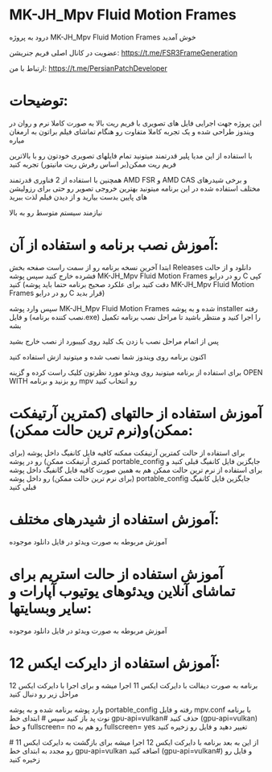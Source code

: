 # MK-JH_Mpv Fluid Motion Frames
درود
 به پروژه MK-JH_Mpv Fluid Motion Frames خوش آمدید

عضویت در کانال اصلی فریم جنریشن:
https://t.me/FSR3FrameGeneration

ارتباط با من:
https://t.me/PersianPatchDeveloper

توضیحات:
=

این پروژه جهت اجرایی فایل های تصویری با فریم ریت بالا به صورت کاملا نرم و روان در ویندوز طراحی شده و یک تجربه کاملا متفاوت رو هنگام تماشای فیلم براتون به ارمغان میاره

با استفاده از این مدیا پلیر قدرتمند میتونید تمام فایلهای تصویری خودتون رو با بالاترین فریم ریت ممکن(بر اساس رفرش ریت مانیتور) تجربه کنید

همچنین با استفاده از 2 فناوری قدرتمند AMD FSR و AMD CAS و برخی شیدرهای مختلف استفاده شده در این برنامه میتونید بهترین خروجی تصویر رو حتی برای رزولیشن های پایین بدست بیارید و از دیدن فیلم لذت ببرید

نیازمند سیستم متوسط رو به بالا

آموزش نصب برنامه و استفاده از آن:
=

ابتدا آخرین نسخه برنامه رو از سمت راست صفحه بخش Releases دانلود و از حالت فشرده خارج کنید سپس پوشه MK-JH_Mpv Fluid Motion Frames رو در درایو C کپی کنید (دقت کنید برای علکرد صحیح برنامه حتما باید پوشه MK-JH_Mpv Fluid Motion Frames رو در درایو C قرار بدید)

سپس وارد پوشه MK-JH_Mpv Fluid Motion Frames شده و به پوشه installer رفته و فایل (نصب کننده برنامه.exe) را اجرا کنید و منتظر باشید تا مراحل نصب برنامه تکمیل بشه

پس از اتمام مراحل نصب با زدن یک کلید روی کییبورد از نصب خارج بشید 

اکنون برنامه روی ویندوز شما نصب شده  و میتونید ازش استفاده کنید

برای استفاده از برنامه میتونید روی ویدئو مورد نظرتون کلیک راست کرده و گزینه OPEN WITH رو بزنید و برنامه mpv رو انتخاب کنید



آموزش استفاده از حالتهای (کمترین آرتیفکت ممکن)و(نرم ترین حالت ممکن):
=
برای استفاده از حالت کمترین آرتیفکت ممکنه کافیه فایل کانفیگ داخل پوشه (برای کمتری آرتیفکت ممکن) رو در پوشه portable_config جایگزین فایل کانفیگ قبلی کنید و برای استفاده از نرم ترین حالت ممکن هم به همین صورت کافیه فایل گانفیگ داخل پوشه (برای نرم ترین حالت ممکن) رو داخل پوشه portable_config جایگزین فایل کانفیگ قبلی کنید

آموزش استفاده از شیدرهای مختلف:
=
آموزش مربوطه به صورت ویدئو در فایل دانلود موجوده

آموزش استفاده از حالت استریم برای تماشای آنلاین ویدئوهای یوتیوب آپارات و سایر وبسایتها:
=
آموزش مربوطه به صورت ویدئو در فایل دانلود موجوده

آموزش استفاده از دایرکت ایکس 12:
=

برنامه به صورت دیفالت با دایرکت ایکس 11 اجرا میشه و برای اجرا با دایرکت ایکس 12 مراحل زیر رو دنبال کنید

وارد پوشه برنامه شده و به پوشه portable_config رفته و فایل mpv.conf با برنامه نوت پد باز کنید سپس # ابتدای خط gpu-api=vulkan# حذف کنید (gpu-api=vulkan) و خط fullscreen= no رو هم به fullscreen= yes تغییر دهید و فایل رو زخیره کنید

از این به بعد برنامه با دایرکت ایکس 12 اجرا میشه برای بازگشت به دایرکت ایکس 11 # رو مجدد به ابتدای خط gpu-api=vulkan اضافه کنید (gpu-api=vulkan#) و فایل رو زخیره کنید
